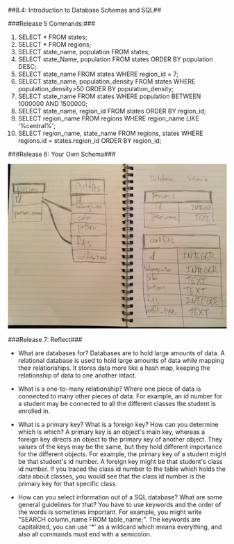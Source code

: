 ##8.4: Introduction to Database Schemas and SQL##

###Release 5 Commands:###

1. SELECT * FROM states;
2. SELECT * FROM regions;
3. SELECT state_name, population FROM states;
4. SELECT state_Name, population FROM states ORDER BY population DESC;
5. SELECT state_name FROM states WHERE region_id = 7;
6. SELECT state_name, population_density FROM states WHERE population_density>50 ORDER BY population_density;
7. SELECT state_name FROM states WHERE population BETWEEN 1000000 AND 1500000;
8. SELECT state_name, region_id FROM states ORDER BY region_id;
9. SELECT region_name FROM regions WHERE region_name LIKE '%central%';
10. SELECT region_name, state_name FROM regions, states WHERE regions.id = states.region_id ORDER BY region_id;

###Release 6: Your Own Schema###

![Schema Design](data_schema.jpg)

###Release 7: Reflect###

- What are databases for?
  Databases are to hold large amounts of data. A relational database is used to hold large amounts of data while mapping their relationships. It stores data more like a hash map, keeping the relationship of data to one another intact.

- What is a one-to-many relationship?
  Where one piece of data is connected to many other pieces of data. For example, an id number for a student may be connected to all the different classes the student is enrolled in.

- What is a primary key? What is a foreign key? How can you determine which is which?
  A primary key is an object's main key, whereas a foreign key directs an object to the primary key of another object. They values of the keys may be the same, but they hold different importance for the different objects. For example, the primary key of a student might be that student's id number. A foreign key might be that student's class id number. If you traced the class id number to the table which holds the data about classes, you would see that the class id number is the primary key for that specific class.

- How can you select information out of a SQL database? What are some general guidelines for that?
  You have to use keywords and the order of the words is sometimes important. For example, you might write "SEARCH column_name FROM table_name;". The keywords are capitalized, you can use '*' as a wildcard which means everything, and also all commands must end with a semicolon.